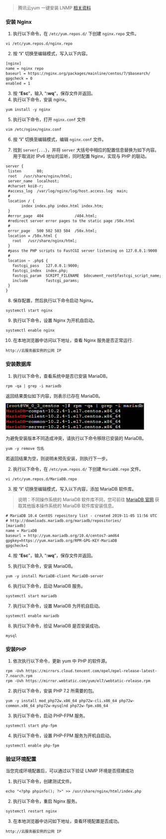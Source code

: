> 腾讯云yum 一键安装 LNMP [相关资料](https://cloud.tencent.com/document/product/213/38056)

### 安装 Nginx

1. 执行以下命令，在 `/etc/yum.repos.d/` 下创建 `nginx.repo` 文件。

```
vi /etc/yum.repos.d/nginx.repo
```

2. 按 “**i**” 切换至编辑模式，写入以下内容。

```
[nginx] 
name = nginx repo 
baseurl = https://nginx.org/packages/mainline/centos/7/$basearch/ 
gpgcheck = 0 
enabled = 1
```

3. 按 “**Esc**”，输入 “**:wq**”，保存文件并返回。
4. 执行以下命令，安装 nginx。

```
yum install -y nginx
```

5. 执行以下命令，打开 `nginx.conf` 文件

```
vim /etc/nginx/nginx.conf
```

6. 按 “**i**” 切换至编辑模式，编辑 `nginx.conf` 文件。

7. 找到 `server{...}`，并将 `server` 大括号中相应的配置信息替换为如下内容。用于取消对 IPv6 地址的监听，同时配置 Nginx，实现与 PHP 的联动。

```
server {
 listen       80;
 root   /usr/share/nginx/html;
 server_name  localhost;
 #charset koi8-r;
 #access_log  /var/log/nginx/log/host.access.log  main;
 #
 location / {
       index index.php index.html index.htm;
 }
 #error_page  404              /404.html;
 #redirect server error pages to the static page /50x.html
 #
 error_page   500 502 503 504  /50x.html;
 location = /50x.html {
   root   /usr/share/nginx/html;
 }
 #pass the PHP scripts to FastCGI server listening on 127.0.0.1:9000
 #
 location ~ .php$ {
   fastcgi_pass   127.0.0.1:9000;
   fastcgi_index  index.php;
   fastcgi_param  SCRIPT_FILENAME  $document_root$fastcgi_script_name;
   include        fastcgi_params;
 }
}
```

8. 保存配置，然后执行以下命令启动 Nginx。

```
systemctl start nginx
```

9. 执行以下命令，设置 Nginx 为开机自启动。

```
systemctl enable nginx
```

10. 在本地浏览器中访问以下地址，查看 Nginx 服务是否正常运行.

```
http://云服务器实例的公网 IP
```



### 安装数据库

1. 执行以下命令，查看系统中是否已安装 MariaDB。

```
rpm -qa | grep -i mariadb
```

返回结果类似如下内容，则表示已存在 MariaDB。

![](../../assets/Linux/practice/lnmp/lnmp01.png)

为避免安装版本不同造成冲突，请执行以下命令移除已安装的 MariaDB。

```
yum -y remove 包名
```

若返回结果为空，则说明未预先安装，则执行下一步。



2. 执行以下命令，在 `/etc/yum.repos.d/` 下创建 `MariaDB.repo` 文件。

```
vi /etc/yum.repos.d/MariaDB.repo
```

3. 按 “**i**” 切换至编辑模式，写入以下内容，添加 MariaDB 软件库。

> 说明：不同操作系统的 MariaDB 软件库不同，您可前往 [MariaDB 官网](https://downloads.mariadb.org/) 获取其他版本操作系统的 MariaDB 软件库安装信息。

```
# MariaDB 10.4 CentOS repository list - created 2019-11-05 11:56 UTC
# http://downloads.mariadb.org/mariadb/repositories/
[mariadb]
name = MariaDB
baseurl = http://yum.mariadb.org/10.4/centos7-amd64
gpgkey=https://yum.mariadb.org/RPM-GPG-KEY-MariaDB
gpgcheck=1
```

4. 按 “**Esc**”，输入 “**:wq**”，保存文件并返回。

5. 执行以下命令，安装 MariaDB。

```
yum -y install MariaDB-client MariaDB-server
```

6. 执行以下命令，启动 MariaDB 服务。

```
systemctl start mariadb
```

7. 执行以下命令，设置 MariaDB 为开机自启动。

```
systemctl enable mariadb
```

8. 执行以下命令，验证 MariaDB 是否安装成功。

```
mysql
```



### 安装PHP

1. 依次执行以下命令，更新 yum 中 PHP 的软件源。

```
rpm -Uvh https://mirrors.cloud.tencent.com/epel/epel-release-latest-7.noarch.rpm
rpm -Uvh https://mirror.webtatic.com/yum/el7/webtatic-release.rpm
```

2. 执行以下命令，安装 PHP 7.2 所需要的包。

```
yum -y install mod_php72w.x86_64 php72w-cli.x86_64 php72w-common.x86_64 php72w-mysqlnd php72w-fpm.x86_64
```

3. 执行以下命令，启动 PHP-FPM 服务。

```
systemctl start php-fpm
```

4. 执行以下命令，设置 PHP-FPM 服务为开机自启动。

```
systemctl enable php-fpm
```



### 验证环境配置

当您完成环境配置后，可以通过以下验证 LNMP 环境是否搭建成功

1. 执行以下命令，创建测试文件。

```
echo "<?php phpinfo(); ?>" >> /usr/share/nginx/html/index.php
```

2. 执行以下命令，重启 Nginx 服务。

```
systemctl restart nginx
```

3. 在本地浏览器中访问如下地址，查看环境配置是否成功。

```
http://云服务器实例的公网 IP
```

